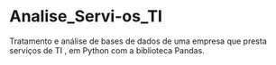# Analise_Servi-os_TI
Tratamento e análise de bases de dados de uma empresa que presta serviços de TI , em Python com a biblioteca Pandas. 
